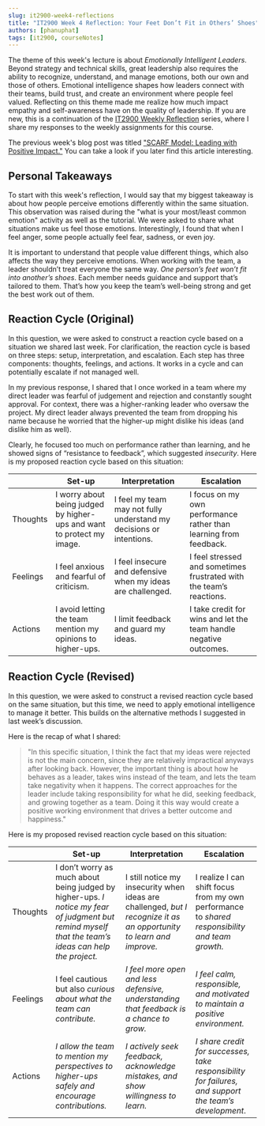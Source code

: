 ```yaml
---
slug: it2900-week4-reflections
title: "IT2900 Week 4 Reflection: Your Feet Don’t Fit in Others’ Shoes"
authors: [phanuphat]
tags: [it2900, courseNotes]
---
```


The theme of this week's lecture is about _Emotionally Intelligent Leaders_. Beyond strategy and technical skills, great leadership also requires the ability to recognize, understand, and manage emotions, both our own and those of others. Emotional intelligence shapes how leaders connect with their teams, build trust, and create an environment where people feel valued. Reflecting on this theme made me realize how much impact empathy and self-awareness have on the quality of leadership. <!-- truncate --> If you are new, this is a continuation of the [IT2900 Weekly Reflection](/blog/tags/it2900) series, where I share my responses to the weekly assignments for this course.

The previous week's blog post was
titled ["SCARF Model: Leading with Positive Impact."](/blog/it2900-week3-reflections) You can take a look
if you later find this article interesting.

## Personal Takeaways

To start with this week's reflection, I would say that my biggest takeaway is about how people perceive emotions differently within the same situation. This observation was raised during the "what is your most/least common emotion" activity as well as the tutorial. We were asked to share what situations make us feel those emotions. Interestingly, I found that when I feel anger, some people actually feel fear, sadness, or even joy.

It is important to understand that people value different things, which also affects the way they perceive emotions. When working with the team, a leader shouldn’t treat everyone the same way. _One person’s feet won’t fit into another’s shoes_. Each member needs guidance and support that’s tailored to them. That’s how you keep the team’s well-being strong and get the best work out of them.

## Reaction Cycle (Original)

In this question, we were asked to construct a reaction cycle based on a situation we shared last week. For clarification, the reaction cycle is based on three steps: setup, interpretation, and escalation. Each step has three components: thoughts, feelings, and actions. It works in a cycle and can potentially escalate if not managed well.

In my previous response, I shared that I once worked in a team where my direct leader was fearful of judgement and rejection and constantly sought approval. For context, there was a higher-ranking leader who oversaw the project. My direct leader always prevented the team from dropping his name because he worried that the higher-up might dislike his ideas (and dislike him as well).

Clearly, he focused too much on performance rather than learning, and he showed signs of “resistance to feedback”, which suggested _insecurity_. Here is my proposed reaction cycle based on this situation:

|          | Set-up                                                                 | Interpretation                                                      | Escalation                                                          |
| -------- | ---------------------------------------------------------------------- | ------------------------------------------------------------------- | ------------------------------------------------------------------- |
| Thoughts | I worry about being judged by higher-ups and want to protect my image. | I feel my team may not fully understand my decisions or intentions. | I focus on my own performance rather than learning from feedback.   |
| Feelings | I feel anxious and fearful of criticism.                               | I feel insecure and defensive when my ideas are challenged.         | I feel stressed and sometimes frustrated with the team’s reactions. |
| Actions  | I avoid letting the team mention my opinions to higher-ups.            | I limit feedback and guard my ideas.                                | I take credit for wins and let the team handle negative outcomes.   |

## Reaction Cycle (Revised)

In this question, we were asked to construct a revised reaction cycle based on the same situation, but this time, we need to apply emotional intelligence to manage it better. This builds on the alternative methods I suggested in last week’s discussion.

Here is the recap of what I shared:

> "In this specific situation, I think the fact that my ideas were rejected is not the main concern, since they are relatively impractical anyways after looking back. However, the important thing is about how he behaves as a leader, takes wins instead of the team, and lets the team take negativity when it happens. The correct approaches for the leader include taking responsibility for what he did, seeking feedback, and growing together as a team. Doing it this way would create a positive working environment that drives a better outcome and happiness."

Here is my proposed revised reaction cycle based on this situation:

|          | Set-up                                                                                                                                               | Interpretation                                                                                                       | Escalation                                                                                            |
| -------- | ---------------------------------------------------------------------------------------------------------------------------------------------------- | -------------------------------------------------------------------------------------------------------------------- | ----------------------------------------------------------------------------------------------------- |
| Thoughts | I don’t worry as much about being judged by higher-ups. _I notice my fear of judgment but remind myself that the team’s ideas can help the project._ | I still notice my insecurity when ideas are challenged, _but I recognize it as an opportunity to learn and improve._ | I realize I can shift focus from my own performance to _shared responsibility and team growth._       |
| Feelings | I feel cautious but also _curious about what the team can contribute._                                                                               | _I feel more open and less defensive, understanding that feedback is a chance to grow._                              | _I feel calm, responsible, and motivated to maintain a positive environment._                         |
| Actions  | _I allow the team to mention my perspectives to higher-ups safely and encourage contributions._                                                      | _I actively seek feedback, acknowledge mistakes, and show willingness to learn._                                     | _I share credit for successes, take responsibility for failures, and support the team’s development_. |
